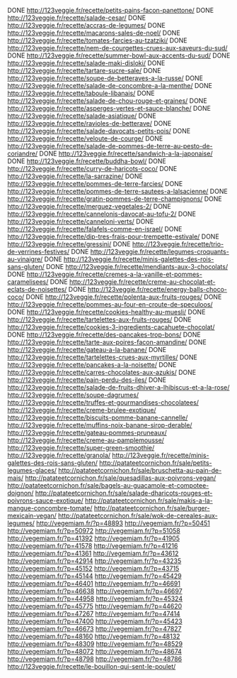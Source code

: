 DONE http://123veggie.fr/recette/petits-pains-facon-panettone/
DONE http://123veggie.fr/recette/salade-cesar/
DONE http://123veggie.fr/recette/accras-de-legumes/
DONE http://123veggie.fr/recette/macarons-sales-de-noel/
DONE http://123veggie.fr/recette/tomates-farcies-au-tzatziki/
DONE http://123veggie.fr/recette/nem-de-courgettes-crues-aux-saveurs-du-sud/
DONE http://123veggie.fr/recette/summer-bowl-aux-accents-du-sud/
DONE http://123veggie.fr/recette/salade-maki-disloki/
DONE http://123veggie.fr/recette/tartare-sucre-sale/
DONE http://123veggie.fr/recette/soupe-de-betteraves-a-la-russe/
DONE http://123veggie.fr/recette/salade-de-concombre-a-la-menthe/
DONE http://123veggie.fr/recette/taboule-libanais/
DONE http://123veggie.fr/recette/salade-de-chou-rouge-et-graines/
DONE http://123veggie.fr/recette/asperges-vertes-et-sauce-blanche/
DONE http://123veggie.fr/recette/salade-asiatique/
DONE http://123veggie.fr/recette/ravioles-de-betterave/
DONE http://123veggie.fr/recette/salade-davocats-petits-pois/
DONE http://123veggie.fr/recette/veloute-de-courge/
DONE http://123veggie.fr/recette/salade-de-pommes-de-terre-au-pesto-de-coriandre/
DONE http://123veggie.fr/recette/sandwich-a-la-japonaise/
DONE http://123veggie.fr/recette/buddha-bowl/
DONE http://123veggie.fr/recette/curry-de-haricots-coco/
DONE http://123veggie.fr/recette/la-sarrazine/
DONE http://123veggie.fr/recette/pommes-de-terre-farcies/
DONE http://123veggie.fr/recette/pommes-de-terre-sautees-a-lalsacienne/
DONE http://123veggie.fr/recette/gratin-pommes-de-terre-champignons/
DONE http://123veggie.fr/recette/merguez-vegetales-2/
DONE http://123veggie.fr/recette/cannelonis-davocat-au-tofu-2/
DONE http://123veggie.fr/recette/canneloni-verts/
DONE http://123veggie.fr/recette/falafels-comme-en-israel/
DONE http://123veggie.fr/recette/dip-tres-frais-pour-trempette-estivale/
DONE http://123veggie.fr/recette/gressini/
DONE http://123veggie.fr/recette/trio-de-verrines-festives/
DONE http://123veggie.fr/recette/legumes-croquants-au-vinaigre/
DONE http://123veggie.fr/recette/minis-galettes-des-rois-sans-gluten/
DONE http://123veggie.fr/recette/mendiants-aux-3-chocolats/
DONE http://123veggie.fr/recette/cremes-a-la-vanille-et-pommes-caramelisees/
DONE http://123veggie.fr/recette/creme-au-chocolat-et-eclats-de-noisettes/
DONE http://123veggie.fr/recette/energy-balls-choco-coco/
DONE http://123veggie.fr/recette/polenta-aux-fruits-rouges/
DONE http://123veggie.fr/recette/pommes-au-four-en-croute-de-speculoos/
DONE http://123veggie.fr/recette/cookies-healthy-au-muesli/
DONE http://123veggie.fr/recette/tartelettes-aux-fruits-rouges/
DONE http://123veggie.fr/recette/cookies-3-ingredients-cacahuete-chocolat/
DONE http://123veggie.fr/recette/des-pancakes-trop-bons/
DONE http://123veggie.fr/recette/tarte-aux-poires-facon-amandine/
DONE http://123veggie.fr/recette/gateau-a-la-banane/
DONE http://123veggie.fr/recette/tartelettes-crues-aux-myrtilles/
DONE http://123veggie.fr/recette/pancakes-a-la-noisette/
DONE http://123veggie.fr/recette/carres-chocolates-aux-azukis/
DONE http://123veggie.fr/recette/pain-perdu-des-iles/
DONE http://123veggie.fr/recette/salade-de-fruits-dhiver-a-lhibiscus-et-a-la-rose/
http://123veggie.fr/recette/soupe-dagrumes/
http://123veggie.fr/recette/truffes-et-gourmandises-chocolatees/
http://123veggie.fr/recette/creme-brulee-exotique/
http://123veggie.fr/recette/biscuits-pomme-banane-cannelle/
http://123veggie.fr/recette/muffins-noix-banane-sirop-derable/
http://123veggie.fr/recette/gateau-pommes-pruneaux/
http://123veggie.fr/recette/creme-au-pamplemousse/
http://123veggie.fr/recette/super-green-smoothie/
http://123veggie.fr/recette/granola/
http://123veggie.fr/recette/minis-galettes-des-rois-sans-gluten/
http://patateetcornichon.fr/sale/petits-legumes-glaces/
http://patateetcornichon.fr/sale/bruschetta-au-pain-de-mais/
http://patateetcornichon.fr/sale/quesadillas-aux-poivrons-vegan/
http://patateetcornichon.fr/sale/bagels-au-guacamole-et-compotee-doignon/
http://patateetcornichon.fr/sale/salade-dharicots-rouges-et-poivrons-sauce-exotique/
http://patateetcornichon.fr/sale/makis-a-la-mangue-concombre-tomate/
http://patateetcornichon.fr/sale/burger-mexicain-vegan/
http://patateetcornichon.fr/sale/wok-de-cereales-aux-legumes/
http://vegemiam.fr/?p=48893
http://vegemiam.fr/?p=50451
http://vegemiam.fr/?p=50972
http://vegemiam.fr/?p=51058
http://vegemiam.fr/?p=41392
http://vegemiam.fr/?p=41905
http://vegemiam.fr/?p=41578
http://vegemiam.fr/?p=41216
http://vegemiam.fr/?p=41361
http://vegemiam.fr/?p=43612
http://vegemiam.fr/?p=42914
http://vegemiam.fr/?p=43235
http://vegemiam.fr/?p=45152
http://vegemiam.fr/?p=43715
http://vegemiam.fr/?p=45144
http://vegemiam.fr/?p=45429
http://vegemiam.fr/?p=46401
http://vegemiam.fr/?p=46691
http://vegemiam.fr/?p=46638
http://vegemiam.fr/?p=46697
http://vegemiam.fr/?p=44958
http://vegemiam.fr/?p=45324
http://vegemiam.fr/?p=45775
http://vegemiam.fr/?p=44620
http://vegemiam.fr/?p=47267
http://vegemiam.fr/?p=47414
http://vegemiam.fr/?p=47400
http://vegemiam.fr/?p=45423
http://vegemiam.fr/?p=46673
http://vegemiam.fr/?p=47827
http://vegemiam.fr/?p=48160
http://vegemiam.fr/?p=48132
http://vegemiam.fr/?p=48309
http://vegemiam.fr/?p=48529
http://vegemiam.fr/?p=48072
http://vegemiam.fr/?p=48674
http://vegemiam.fr/?p=48798
http://vegemiam.fr/?p=48786
http://123veggie.fr/recette/le-bouillon-qui-sent-le-poulet/
